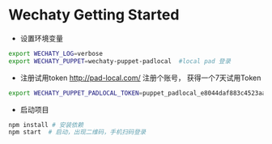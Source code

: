 # Wechaty Getting Started

* 设置环境变量

```bash
export WECHATY_LOG=verbose
export WECHATY_PUPPET=wechaty-puppet-padlocal  #local pad 登录
```

* 注册试用token
http://pad-local.com/ 注册个账号， 获得一个7天试用Token

```bash
export WECHATY_PUPPET_PADLOCAL_TOKEN=puppet_padlocal_e8044daf883c4523aa754d4ca9cc7997
```

* 启动项目

```bash
npm install # 安装依赖
npm start  # 启动，出现二维码，手机扫码登录
```

